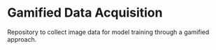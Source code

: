 # Gamified Data Acquisition

Repository to collect image data for model training through a gamified approach.
